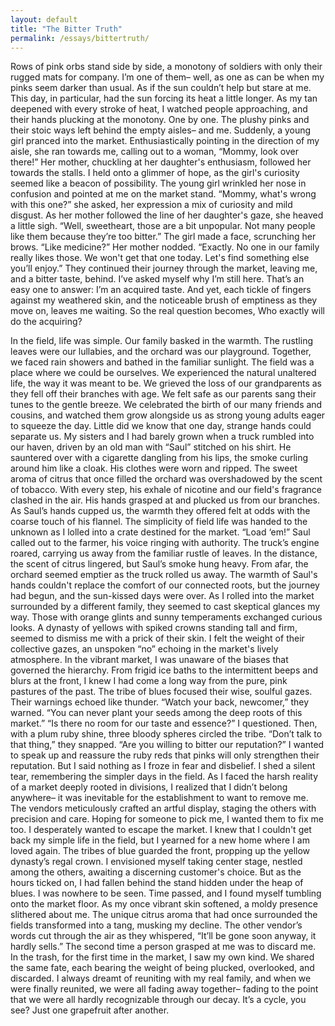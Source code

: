 ```yaml
---
layout: default
title: "The Bitter Truth"
permalink: /essays/bittertruth/
---
```


Rows of pink orbs stand side by side, a monotony of soldiers with only their rugged mats for company. I’m one of them– well, as one as can be when my pinks seem darker than usual. As if the sun couldn’t help but stare at me. This day, in particular, had the sun forcing its heat a little longer. As my tan deepened with every stroke of heat, I watched people approaching, and their hands plucking at the monotony. One by one. The plushy pinks and their stoic ways left behind the empty aisles– and me. 
Suddenly, a young girl pranced into the market. Enthusiastically pointing in the direction of my aisle, she ran towards me, calling out to a woman, “Mommy, look over there!”
Her mother, chuckling at her daughter's enthusiasm, followed her towards the stalls. I held onto a glimmer of hope, as the girl's curiosity seemed like a beacon of possibility.
The young girl wrinkled her nose in confusion and pointed at me on the market stand. “Mommy, what's wrong with this one?” she asked, her expression a mix of curiosity and mild disgust.
As her mother followed the line of her daughter's gaze, she heaved a little sigh. “Well, sweetheart, those are a bit unpopular. Not many people like them because they’re too bitter.”
The girl made a face, scrunching her brows. “Like medicine?”
Her mother nodded. “Exactly. No one in our family really likes those. We won't get that one today. Let's find something else you’ll enjoy.” They continued their journey through the market, leaving me, and a bitter taste, behind.
I’ve asked myself why I’m still here. That’s an easy one to answer: I’m an acquired taste. And yet, each tickle of fingers against my weathered skin, and the noticeable brush of emptiness as they move on, leaves me waiting. So the real question becomes, Who exactly will do the acquiring? 

In the field, life was simple. Our family basked in the warmth. The rustling leaves were our lullabies, and the orchard was our playground. Together, we faced rain showers and bathed in the familiar sunlight. The field was a place where we could be ourselves. We experienced the natural unaltered life, the way it was meant to be. We grieved the loss of our grandparents as they fell off their branches with age. We felt safe as our parents sang their tunes to the gentle breeze. We celebrated the birth of our many friends and cousins, and watched them grow alongside us as strong young adults eager to squeeze the day.   Little did we know that one day, strange hands could separate us. My sisters and I had barely grown when a truck rumbled into our haven, driven by an old man with “Saul” stitched on his shirt. He sauntered over with a cigarette dangling from his lips, the smoke curling around him like a cloak. His clothes were worn and ripped. The sweet aroma of citrus that once filled the orchard was overshadowed by the scent of tobacco. With every step, his exhale of nicotine and our field's fragrance clashed in the air. His hands grasped at and plucked us from our branches. As Saul’s hands cupped us, the warmth they offered felt at odds with the coarse touch of his flannel. The simplicity of field life was handed to the unknown as I lolled into a crate destined for the market. 
“Load ‘em!” Saul called out to the farmer, his voice ringing with authority. 
The truck’s engine roared, carrying us away from the familiar rustle of leaves. In the distance, the scent of citrus lingered, but Saul’s smoke hung heavy. From afar, the orchard seemed emptier as the truck rolled us away. The warmth of Saul's hands couldn't replace the comfort of our connected roots, but the journey had begun, and the sun-kissed days were over.
As I rolled into the market surrounded by a different family, they seemed to cast skeptical glances my way. Those with orange glints and sunny temperaments exchanged curious looks. A dynasty of yellows with spiked crowns standing tall and firm, seemed to dismiss me with a prick of their skin. I felt the weight of their collective gazes, an unspoken “no” echoing in the market's lively atmosphere. 
In the vibrant market, I was unaware of the biases that governed the hierarchy. From frigid ice baths to the intermittent beeps and blurs at the front, I knew I had come a long way from the pure, pink pastures of the past. The tribe of blues focused their wise, soulful gazes. Their warnings echoed like thunder. 
“Watch your back, newcomer,” they warned. “You can never plant your seeds among the deep roots of this market.”
“Is there no room for our taste and essence?” I questioned.
Then, with a plum ruby shine, three bloody spheres circled the tribe. 
“Don’t talk to that thing,” they snapped. “Are you willing to bitter our reputation?”
I wanted to speak up and reassure the ruby reds that pinks will only strengthen their reputation.  But I said nothing as I froze in fear and disbelief. I shed a silent tear, remembering the simpler days in the field. As I faced the harsh reality of a market deeply rooted in divisions, I realized that I didn’t belong anywhere– it was inevitable for the establishment to want to remove me.
The vendors meticulously crafted an artful display, staging the others with precision and care. Hoping for someone to pick me, I wanted them to fix me too. I desperately wanted to escape the market. I knew that I couldn't get back my simple life in the field, but I yearned for a new home where I am loved again. The tribes of blue guarded the front, propping up the yellow dynasty’s regal crown. I envisioned myself taking center stage, nestled among the others, awaiting a discerning customer's choice. But as the hours ticked on, I had fallen behind the stand hidden under the heap of blues. I was nowhere to be seen.
Time passed, and I found myself tumbling onto the market floor. As my once vibrant skin softened, a moldy presence slithered about me. The unique citrus aroma that had once surrounded the fields transformed into a tang, musking my decline. The other vendor’s words cut through the air as they whispered, “It’ll be gone soon anyway, it hardly sells.” The second time a person grasped at me was to discard me. 
In the trash, for the first time in the market, I saw my own kind. We shared the same fate, each bearing the weight of being plucked, overlooked, and discarded. I always dreamt of reuniting with my real family, and when we were finally reunited, we were all fading away together– fading to the point that we were all hardly recognizable through our decay. It’s a cycle, you see? Just one grapefruit after another.
